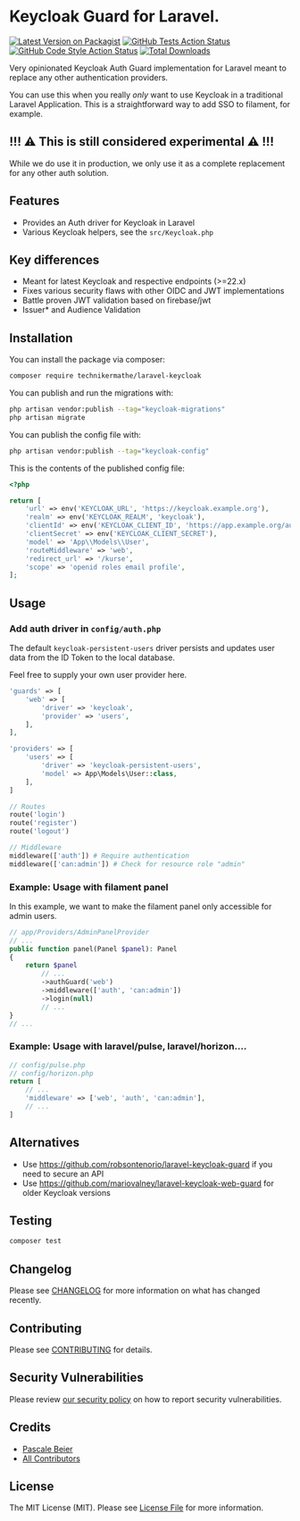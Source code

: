# Keycloak Guard for Laravel.

[![Latest Version on Packagist](https://img.shields.io/packagist/v/technikermathe/laravel-keycloak.svg?style=flat-square)](https://packagist.org/packages/technikermathe/laravel-keycloak)
[![GitHub Tests Action Status](https://img.shields.io/github/actions/workflow/status/technikermathe/laravel-keycloak/run-tests.yml?branch=main&label=tests&style=flat-square)](https://github.com/technikermathe/laravel-keycloak/actions?query=workflow%3Arun-tests+branch%3Amain)
[![GitHub Code Style Action Status](https://img.shields.io/github/actions/workflow/status/technikermathe/laravel-keycloak/fix-php-code-style-issues.yml?branch=main&label=code%20style&style=flat-square)](https://github.com/technikermathe/laravel-keycloak/actions?query=workflow%3A"Fix+PHP+code+style+issues"+branch%3Amain)
[![Total Downloads](https://img.shields.io/packagist/dt/technikermathe/laravel-keycloak.svg?style=flat-square)](https://packagist.org/packages/technikermathe/laravel-keycloak)

Very opinionated Keycloak Auth Guard implementation for Laravel meant to replace any other authentication providers.

You can use this when you really *only* want to use Keycloak in a traditional Laravel Application. This is a straightforward
way to add SSO to filament, for example.

## !!! ⚠️ This is still considered experimental ⚠️ !!!

While we do use it in production, we only use it as a complete replacement for any other auth solution.

## Features

- Provides an Auth driver for Keycloak in Laravel
- Various Keycloak helpers, see the `src/Keycloak.php`

## Key differences

- Meant for latest Keycloak and respective endpoints (>=22.x)
- Fixes various security flaws with other OIDC and JWT implementations
- Battle proven JWT validation based on firebase/jwt
- Issuer* and Audience Validation

## Installation

You can install the package via composer:

```bash
composer require technikermathe/laravel-keycloak
```

You can publish and run the migrations with:

```bash
php artisan vendor:publish --tag="keycloak-migrations"
php artisan migrate
```

You can publish the config file with:

```bash
php artisan vendor:publish --tag="keycloak-config"
```

This is the contents of the published config file:

```php
<?php

return [
    'url' => env('KEYCLOAK_URL', 'https://keycloak.example.org'),
    'realm' => env('KEYCLOAK_REALM', 'keycloak'),
    'clientId' => env('KEYCLOAK_CLIENT_ID', 'https://app.example.org/auth/oidc'),
    'clientSecret' => env('KEYCLOAK_CLIENT_SECRET'),
    'model' => 'App\\Models\\User',
    'routeMiddleware' => 'web',
    'redirect_url' => '/kurse',
    'scope' => 'openid roles email profile',
];

```

## Usage

### Add auth driver in `config/auth.php`

The default `keycloak-persistent-users` driver persists and updates user data from the ID Token to the local database.

Feel free to supply your own user provider here.

```php
'guards' => [
    'web' => [
        'driver' => 'keycloak',
        'provider' => 'users',
    ],
],

'providers' => [
    'users' => [
        'driver' => 'keycloak-persistent-users',
        'model' => App\Models\User::class,
    ],
]
```

```php
// Routes
route('login')
route('register')
route('logout')

// Middleware
middleware(['auth']) # Require authentication
middleware(['can:admin']) # Check for resource role "admin"
```

### Example: Usage with filament panel

In this example, we want to make the filament panel only accessible for admin users.


```php
// app/Providers/AdminPanelProvider
// ...
public function panel(Panel $panel): Panel
{
    return $panel
        // ...
        ->authGuard('web')
        ->middleware(['auth', 'can:admin'])
        ->login(null)
        // ...
}
// ...

```

### Example: Usage with laravel/pulse, laravel/horizon....

```php
// config/pulse.php
// config/horizon.php
return [
    // ...
    'middleware' => ['web', 'auth', 'can:admin'],
    // ...
]
```

## Alternatives

- Use https://github.com/robsontenorio/laravel-keycloak-guard if you need to secure an API
- Use https://github.com/mariovalney/laravel-keycloak-web-guard for older Keycloak versions

## Testing

```bash
composer test
```

## Changelog

Please see [CHANGELOG](CHANGELOG.md) for more information on what has changed recently.

## Contributing

Please see [CONTRIBUTING](CONTRIBUTING.md) for details.

## Security Vulnerabilities

Please review [our security policy](../../security/policy) on how to report security vulnerabilities.

## Credits

- [Pascale Beier](https://github.com/Technikermathe)
- [All Contributors](../../contributors)

## License

The MIT License (MIT). Please see [License File](LICENSE.md) for more information.
